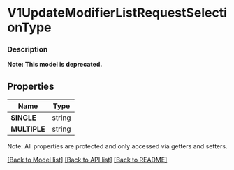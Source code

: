# V1UpdateModifierListRequestSelectionType

### Description


**Note: This model is deprecated.**

## Properties
Name | Type
------------ | -------------
**SINGLE** | string
**MULTIPLE** | string

Note: All properties are protected and only accessed via getters and setters.

[[Back to Model list]](../../README.md#documentation-for-models) [[Back to API list]](../../README.md#documentation-for-api-endpoints) [[Back to README]](../../README.md)

